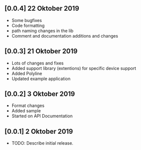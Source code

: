 ## [0.0.4] 22 Oktober 2019
* Some bugfixes
* Code formatting
* path naming changes in the lib
* Comment and documentation additions and changes

## [0.0.3] 21 Oktober 2019
* Lots of changes and fixes
* Added support library (extentions) for specific device support
* Added Polyline
* Updated example application

## [0.0.2] 3 Oktober 2019

* Format changes
* Added sample
* Started on API Documentation

## [0.0.1] 2 Oktober 2019

* TODO: Describe initial release.


